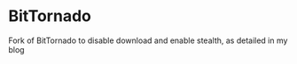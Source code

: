 BitTornado
==========

Fork of BitTornado to disable download and enable stealth, as detailed in my blog
